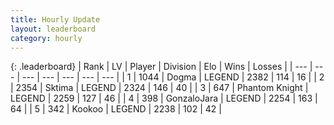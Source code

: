 ```yaml
---
title: Hourly Update
layout: leaderboard
category: hourly
---
```


{: .leaderboard}
| Rank | LV | Player | Division | Elo | Wins | Losses |
| --- | --- | --- | --- | --- | --- | --- |
| <span data-change="0">1</span> | 1044 | <span title="ID: 402846">Dogma</span> | LEGEND | <span data-change="18">2382</span> | <span data-change="6">114</span> | <span data-change="1">16</span> |
| <span data-change="0">2</span> | 2354 | <span title="ID: 353063">Sktima</span> | LEGEND | <span data-change="0">2324</span> | <span data-change="0">146</span> | <span data-change="0">40</span> |
| <span data-change="0">3</span> | 647 | <span title="ID: 742939">Phantom Knight</span> | LEGEND | <span data-change="2">2259</span> | <span data-change="1">127</span> | <span data-change="0">46</span> |
| <span data-change="0">4</span> | 398 | <span title="ID: 650626">GonzaloJara</span> | LEGEND | <span data-change="2">2254</span> | <span data-change="3">163</span> | <span data-change="2">64</span> |
| <span data-change="0">5</span> | 342 | <span title="ID: 598288">Kookoo</span> | LEGEND | <span data-change="0">2238</span> | <span data-change="0">102</span> | <span data-change="0">42</span> |